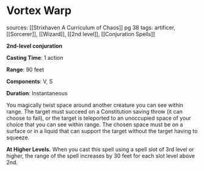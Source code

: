 # Vortex Warp
sources: [[Strixhaven A Curriculum of Chaos]] pg 38
tags: artificer, [[Sorcerer]], [[Wizard]], [[2nd level]], [[Conjuration Spells]]

**2nd-level conjuration**

**Casting Time**: 1 action

**Range**: 90 feet

**Components**: V, S

**Duration**: Instantaneous

You magically twist space around another creature you can see within range. The target must succeed on a Constitution saving throw (it can choose to fail), or the target is teleported to an unoccupied space of your choice that you can see within range. The chosen space must be on a surface or in a liquid that can support the target without the target having to squeeze.

**At Higher Levels.** When you cast this spell using a spell slot of 3rd level or higher, the range of the spell increases by 30 feet for each slot level above 2nd.